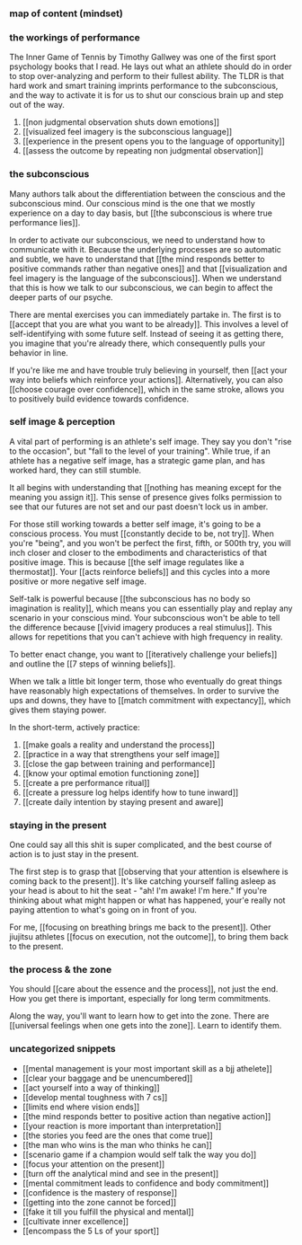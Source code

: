 ### map of content (mindset)

### the workings of performance

The Inner Game of Tennis by Timothy Gallwey was one of the first sport psychology books that I read. He lays out what an athlete should do in order to stop over-analyzing and perform to their fullest ability. The TLDR is that hard work and smart training imprints performance to the subconscious, and the way to activate it is for us to shut our conscious brain up and step out of the way. 

1. [[non judgmental observation shuts down emotions]]
2. [[visualized feel imagery is the subconscious language]]
3. [[experience in the present opens you to the language of opportunity]]
4. [[assess the outcome by repeating non judgmental observation]]

### the subconscious

Many authors talk about the differentiation between the conscious and the subconscious mind. Our conscious mind is the one that we mostly experience on a day to day basis, but [[the subconscious is where true performance lies]].

In order to activate our subconscious, we need to understand how to communicate with it. Because the underlying processes are so automatic and subtle, we have to understand that [[the mind responds better to positive commands rather than negative ones]] and that [[visualization and feel imagery is the language of the subconscious]]. When we understand that this is how we talk to our subconscious, we can begin to affect the deeper parts of our psyche. 

There are mental exercises you can immediately partake in. The first is to [[accept that you are what you want to be already]]. This involves a level of self-identifying with some future self. Instead of seeing it as getting there, you imagine that you're already there, which consequently pulls your behavior in line.

If you're like me and have trouble truly believing in yourself, then [[act your way into beliefs which reinforce your actions]]. Alternatively, you can also [[choose courage over confidence]], which in the same stroke, allows you to positively build evidence towards confidence.

### self image & perception

A vital part of performing is an athlete's self image. They say you don't "rise to the occasion", but "fall to the level of your training". While true, if an athlete has a negative self image, has a strategic game plan, and has worked hard, they can still stumble.

It all begins with understanding that [[nothing has meaning except for the meaning you assign it]]. This sense of presence gives folks permission to see that our futures are not set and our past doesn't lock us in amber.

For those still working towards a better self image, it's going to be a conscious process. You must [[constantly decide to be, not try]]. When you're "being", and you won't be perfect the first, fifth, or 500th try, you will inch closer and closer to the embodiments and characteristics of that positive image. This is because [[the self image regulates like a thermostat]]. Your [[acts reinforce beliefs]] and this cycles into a more positive or more negative self image.

Self-talk is powerful because [[the subconscious has no body so imagination is reality]], which means you can essentially play and replay any scenario in your conscious mind. Your subconscious won't be able to tell the difference because [[vivid imagery produces a real stimulus]]. This allows for repetitions that you can't achieve with high frequency in reality.

To better enact change, you want to [[iteratively challenge your beliefs]] and outline the [[7 steps of winning beliefs]].

When we talk a little bit longer term, those who eventually do great things have reasonably high expectations of themselves. In order to survive the ups and downs, they have to [[match commitment with expectancy]], which gives them staying power.

In the short-term, actively practice:

1. [[make goals a reality and understand the process]]
2. [[practice in a way that strengthens your self image]]
3. [[close the gap between training and performance]]
4. [[know your optimal emotion functioning zone]]
5. [[create a pre performance ritual]]
6. [[create a pressure log helps identify how to tune inward]]
7. [[create daily intention by staying present and aware]]

### staying in the present 

One could say all this shit is super complicated, and the best course of action is to just stay in the present.

The first step is to grasp that [[observing that your attention is elsewhere is coming back to the present]]. It's like catching yourself falling asleep as your head is about to hit the seat - "ah! I'm awake! I'm here." If you're thinking about what might happen or what has happened, your'e really not paying attention to what's going on in front of you.

For me, [[focusing on breathing brings me back to the present]]. Other jiujitsu athletes [[focus on execution, not the outcome]], to bring them back to the present.

### the process & the zone

You should [[care about the essence and the process]], not just the end. How you get there is important, especially for long term commitments.

Along the way, you'll want to learn how to get into the zone. There are [[universal feelings when one gets into the zone]]. Learn to identify them. 

### uncategorized snippets

- [[mental management is your most important skill as a bjj athelete]]
- [[clear your baggage and be unencumbered]]
- [[act yourself into a way of thinking]]
- [[develop mental toughness with 7 cs]]
- [[limits end where vision ends]]
- [[the mind responds better to positive action than negative action]]
- [[your reaction is more important than interpretation]]
- [[the stories you feed are the ones that come true]]
- [[the man who wins is the man who thinks he can]]
- [[scenario game if a champion would self talk the way you do]]
- [[focus your attention on the present]]
- [[turn off the analytical mind and see in the present]]
- [[mental commitment leads to confidence and body commitment]]
- [[confidence is the mastery of response]]
- [[getting into the zone cannot be forced]]
- [[fake it till you fulfill the physical and mental]]
- [[cultivate inner excellence]]
- [[encompass the 5 Ls of your sport]]